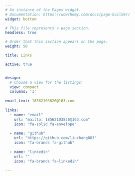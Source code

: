 ```yaml
---
# An instance of the Pages widget.
# Documentation: https://wowchemy.com/docs/page-builder/
widget: bottom

# This file represents a page section.
headless: true

# Order that this section appears on the page.
weight: 50

title: Links

active: true


design:
  # Choose a view for the listings:
  view: compact
  columns: '1'
  
email_text: 18562103826@163.com
  
links:
  - name: "email"
    url: "mailto: 18562103826@163.com"  
    icon: "fa-solid fa-envelope"
  
  - name: "github"
    url: "https://github.com/liuchang883"  
    icon: "fa-brands fa-github"
  
  - name: "linkedin"
    url: ""  
    icon: "fa-brands fa-linkedin"
  
---
```

 
